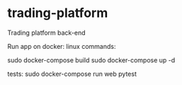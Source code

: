 # trading-platform
Trading platform back-end

Run app on docker:
linux commands:

sudo docker-compose build
sudo docker-compose up -d

tests:
    sudo docker-compose run web pytest

